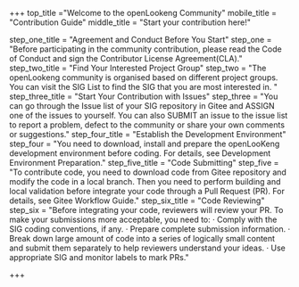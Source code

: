 +++
top_title ="Welcome to the openLookeng Community"
mobile_title = "Contribution Guide"
middle_title = "Start your contribution here!"

step_one_title = "Agreement and Conduct Before You Start"
step_one = "Before participating in the community contribution, please read the Code of Conduct and sign the Contributor License Agreement(CLA)."
step_two_title = "Find Your Interested Project Group"
step_two = "The openLookeng community is organised based on different project groups. You can visit the SIG List to find the SIG that you are most interested in. "
step_three_title = "Start Your Contribution with Issues"
step_three = "You can go through the Issue list of your SIG repository in Gitee and ASSIGN one of the issues to yourself. You can also SUBMIT an issue to the issue list to report a problem, defect to the community or share your own comments or suggestions."
step_four_title = "Establish the Development Environment"
step_four = "You need to download, install and prepare the openLooKeng development environment before coding. For details, see Development Environment Preparation."
step_five_title = "Code Submitting"
step_five = "To contribute code, you need to download code from Gitee repository and modify the code in a local branch. Then you need to perform building and local validation before integrate your code through a Pull Request (PR). For details, see Gitee Workflow Guide."
step_six_title = "Code Reviewing"
step_six = "Before integrating your code, reviewers will review your PR. To make your submissions more acceptable, you need to: · Comply with the SIG coding conventions, if any. · Prepare complete submission information. · Break down large amount of code into a series of logically small content and submit them separately to help reviewers understand your ideas. · Use appropriate SIG and monitor labels to mark PRs."

+++
